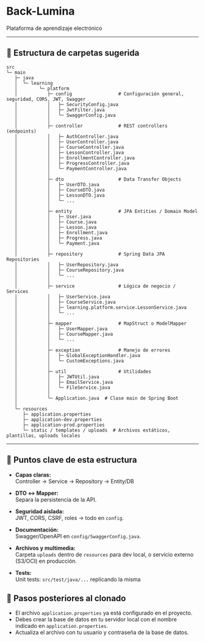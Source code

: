 # Back-Lumina 
Plataforma de aprendizaje electrónico

---

## 📁 Estructura de carpetas sugerida

```
src
└─ main
   ├─ java
   │  └─ learning
   │        └─ platform
   │           ├─ config                 # Configuración general, seguridad, CORS, JWT, Swagger
   │           │   ├─ SecurityConfig.java
   │           │   ├─ JwtFilter.java
   │           │   └─ SwaggerConfig.java
   │           │
   │           ├─ controller             # REST controllers (endpoints)
   │           │   ├─ AuthController.java
   │           │   ├─ UserController.java
   │           │   ├─ CourseController.java
   │           │   ├─ LessonController.java
   │           │   ├─ EnrollmentController.java
   │           │   ├─ ProgressController.java
   │           │   └─ PaymentController.java
   │           │
   │           ├─ dto                    # Data Transfer Objects
   │           │   ├─ UserDTO.java
   │           │   ├─ CourseDTO.java
   │           │   ├─ LessonDTO.java
   │           │   └─ ...
   │           │
   │           ├─ entity                 # JPA Entities / Domain Model
   │           │   ├─ User.java
   │           │   ├─ Course.java
   │           │   ├─ Lesson.java
   │           │   ├─ Enrollment.java
   │           │   ├─ Progress.java
   │           │   └─ Payment.java
   │           │
   │           ├─ repository             # Spring Data JPA Repositories
   │           │   ├─ UserRepository.java
   │           │   ├─ CourseRepository.java
   │           │   └─ ...
   │           │
   │           ├─ service                # Lógica de negocio / Services
   │           │   ├─ UserService.java
   │           │   ├─ CourseService.java
   │           │   ├─ learning.platform.service.LessonService.java
   │           │   └─ ...
   │           │
   │           ├─ mapper                 # MapStruct o ModelMapper
   │           │   ├─ UserMapper.java
   │           │   ├─ CourseMapper.java
   │           │   └─ ...
   │           │
   │           ├─ exception              # Manejo de errores
   │           │   ├─ GlobalExceptionHandler.java
   │           │   └─ CustomExceptions.java
   │           │
   │           ├─ util                   # Utilidades
   │           │   ├─ JWTUtil.java
   │           │   ├─ EmailService.java
   │           │   └─ FileService.java
   │           │
   │           └─ Application.java  # Clase main de Spring Boot
   │
   └─ resources
      ├─ application.properties
      ├─ application-dev.properties
      ├─ application-prod.properties
      └─ static / templates / uploads  # Archivos estáticos, plantillas, uploads locales
```

---

## 🔹 Puntos clave de esta estructura

- **Capas claras:**  
  Controller → Service → Repository → Entity/DB

- **DTO ↔ Mapper:**  
  Separa la persistencia de la API.

- **Seguridad aislada:**  
  JWT, CORS, CSRF, roles → todo en `config`.

- **Documentación:**  
  Swagger/OpenAPI en `config/SwaggerConfig.java`.

- **Archivos y multimedia:**  
  Carpeta `uploads` dentro de `resources` para dev local, o servicio externo (S3/OCI) en producción.

- **Tests:**  
  Unit tests: `src/test/java/...` replicando la misma

## 🚀 Pasos posteriores al clonado
- El archivo `application.properties` ya está configurado en el proyecto.
- Debes crear la base de datos en tu servidor local con el nombre indicado en `application.properties`.
- Actualiza el archivo con tu usuario y contraseña de la base de datos.
